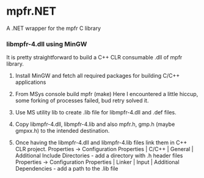 # mpfr.NET
A .NET wrapper for the mpfr C library

### libmpfr-4.dll using MinGW 

It is pretty straightforward to build a C++ CLR consumable .dll of mpfr library.

1) Install MinGW and fetch all required packages for building C/C++ applications

2) From MSys console build mpfr (make)
    Here I encountered a little hiccup, some forking of processes failed, bud
    retry solved it.
3) Use MS utility lib to create .lib file for libmpfr-4.dll and .def files.

4) Copy libmpfr-4.dll, libmpfr-4.lib and also mpfr.h, gmp.h (maybe gmpxx.h) to the intended destination.

4) Once having the libmpfr-4.dll and libmpfr-4.lib files link them in C++ CLR project.
    Properties -> Configuration Properties | C/C++ | General | Additional Include Directories - add a directory with .h header files
    Properties -> Configuration Properties | Linker | Input | Additional Dependencies - add a path to the .lib file                                                                                                                                
